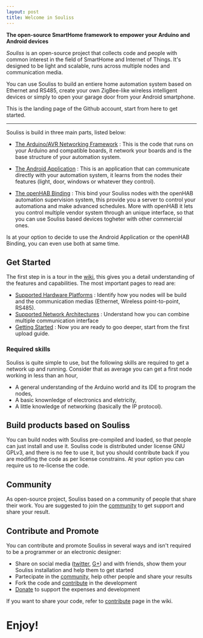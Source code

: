 ```yaml
---
layout: post
title: Welcome in Souliss
---
```


**The open-source SmartHome framework to empower your Arduino and Android devices**

*Souliss* is an open-source project that collects code and people with common interest in the field of SmartHome and Internet of Things. It's designed to be light and scalable, runs across multiple nodes and communication media.

You can use Souliss to build an entiere home automation system based on Ethernet and RS485, create your own ZigBee-like wireless intelligent devices or simply to open your garage door from your Android smartphone.

This is the landing page of the Github account, start from here to get started.

-----

Souliss is build in three main parts, listed below:

* [The Arduino/AVR Networking Framework](https://github.com/souliss/souliss) : This is the code that runs on your Arduino and compatible boards, it network your boards and is the base structure of your automation system.

* [The Android Application](https://github.com/souliss/soulissapp) : This is an application that can communicate directly with your automation system, it learns from the nodes their features (light, door, windows or whatever they control).

* [The openHAB Binding](https://github.com/souliss/bindingopenhab) : This bind your Souliss nodes with the openHAB automation supervision system, this provide you a server to control your automationa and make advanced schedules. More with openHAB it lets you control multiple vendor system through an unique interface, so that you can use Souliss based devices togheter with other commercial ones.

Is at your option to decide to use the Android Application or the openHAB Binding, you can even use both at same time.

## Get Started

The first step in is a tour in the [wiki](https://github.com/souliss/souliss/wiki), this gives you a detail understanding of the features and capabilities. The most important pages to read are:

* [Supported Hardware Platforms](https://github.com/souliss/souliss/wiki/Supported%20Hardware%20Platform) : Identify how you nodes will be build and the communication medias (Ethernet, Wireless point-to-point, RS485).
* [Supported Network Architectures](https://github.com/souliss/souliss/wiki/Supported%20Network%20Architecture) : Understand how you can combine multiple communication interface
* [Getting Started](https://github.com/souliss/souliss/wiki/Getting%20Started%20with%20Souliss) : Now you are ready to goo deeper, start from the first upload guide.
 
### Required skills

Souliss is quite simple to use, but the following skills are required to get a network up and running. Consider that as average you can get a first node working in less than an hour,

* A general understanding of the Arduino world and its IDE to program the nodes,
* A basic knownledge of electronics and eletricity,
* A little knowledge of networking (basically the IP protocol).

## Build products based on Souliss

You can build nodes with Souliss pre-compiled and loaded, so that people can just install and use it. Souliss code is distributed under license GNU GPLv3, and there is no fee to use it, but you should contribute back if you are modifing the code as per license constrains.
At your option you can require us to re-license the code.

## Community

As open-source project, Souliss based on a community of people that share their work. You are suggested to join the [community](https://github.com/souliss/souliss/wiki/Community) to get support and share your result.

## Contribute and Promote

You can contribute and promote Souliss in several ways and isn't required to be a programmer or an electronic designer:

* Share on social media ([twitter](https://twitter.com/soulissteam), [G+](https://plus.google.com/113934123042484468682/posts)) and with friends, show them your Souliss installation and help them to get started
* Partecipate in the [community](https://github.com/souliss/souliss/wiki/Community), help other people and share your results
* Fork the code and [contribute](https://github.com/souliss/souliss/wiki/Contribute) in the development
* [Donate](https://pledgie.com/campaigns/27771) to support the expenses and development

If you want to share your code, refer to [contribute](https://github.com/souliss/souliss/wiki/Contribute) page in the wiki.

# Enjoy!
